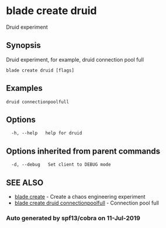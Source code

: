 # blade create druid

Druid experiment

## Synopsis

Druid experiment, for example, druid connection pool full

```text
blade create druid [flags]
```

## Examples

```text
druid connectionpoolfull
```

## Options

```text
  -h, --help   help for druid
```

## Options inherited from parent commands

```text
  -d, --debug   Set client to DEBUG mode
```

## SEE ALSO

* [blade create](blade_create.md)     - Create a chaos engineering experiment
* [blade create druid connectionpoolfull](blade_create_druid_connectionpoolfull.md)     - Connection pool full

### Auto generated by spf13/cobra on 11-Jul-2019

